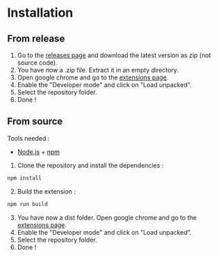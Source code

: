 # Installation

## From release

1. Go to the [releases page](https://github.com/Pascal-Flores/Chrome-extension-Tinkercad-Circuits-SVG-Extractor/releases) and download the latest version as zip (not source code).
2. You have now a .zip file. Extract it in an empty directory.
3. Open google chrome and go to the [extensions page](chrome://extensions/). 
4. Enable the "Developer mode" and click on "Load unpacked".
5. Select the repository folder.
6. Done !

## From source

Tools needed : 

- [Node.js](https://nodejs.org/en/) + [npm](https://www.npmjs.com/)

1. Clone the repository and install the dependencies :

```bash
npm install
```

2. Build the extension :

```bash
npm run build
```

3. You have now a dist folder. Open google chrome and go to the [extensions page](chrome://extensions/). 
4. Enable the "Developer mode" and click on "Load unpacked". 
5. Select the repository folder.
6. Done !

